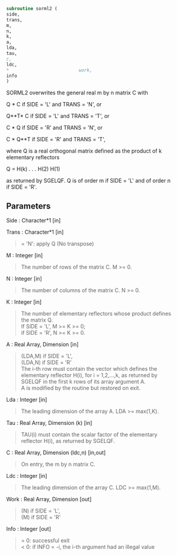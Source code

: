 ```fortran  
subroutine sorml2 (  
side,  
trans,  
m,  
n,  
k,  
a,  
lda,  
tau,  
c,  
ldc,  
*                          work,  
info  
)  
```  
  
SORML2 overwrites the general real m by n matrix C with  
  
Q * C  if SIDE = 'L' and TRANS = 'N', or  
  
Q**T* C  if SIDE = 'L' and TRANS = 'T', or  
  
C * Q  if SIDE = 'R' and TRANS = 'N', or  
  
C * Q**T if SIDE = 'R' and TRANS = 'T',  
  
where Q is a real orthogonal matrix defined as the product of k  
elementary reflectors  
  
Q = H(k) . . . H(2) H(1)  
  
as returned by SGELQF. Q is of order m if SIDE = 'L' and of order n  
if SIDE = 'R'.  
  
## Parameters  
Side : Character*1 [in]  
  
Trans : Character*1 [in]  
> = 'N': apply Q  (No transpose)  
  
M : Integer [in]  
> The number of rows of the matrix C. M >= 0.  
  
N : Integer [in]  
> The number of columns of the matrix C. N >= 0.  
  
K : Integer [in]  
> The number of elementary reflectors whose product defines  
> the matrix Q.  
> If SIDE = 'L', M >= K >= 0;  
> if SIDE = 'R', N >= K >= 0.  
  
A : Real Array, Dimension [in]  
> (LDA,M) if SIDE = 'L',  
> (LDA,N) if SIDE = 'R'  
> The i-th row must contain the vector which defines the  
> elementary reflector H(i), for i = 1,2,...,k, as returned by  
> SGELQF in the first k rows of its array argument A.  
> A is modified by the routine but restored on exit.  
  
Lda : Integer [in]  
> The leading dimension of the array A. LDA >= max(1,K).  
  
Tau : Real Array, Dimension (k) [in]  
> TAU(i) must contain the scalar factor of the elementary  
> reflector H(i), as returned by SGELQF.  
  
C : Real Array, Dimension (ldc,n) [in,out]  
> On entry, the m by n matrix C.  
  
Ldc : Integer [in]  
> The leading dimension of the array C. LDC >= max(1,M).  
  
Work : Real Array, Dimension [out]  
> (N) if SIDE = 'L',  
> (M) if SIDE = 'R'  
  
Info : Integer [out]  
> = 0: successful exit  
> < 0: if INFO = -i, the i-th argument had an illegal value  
  
